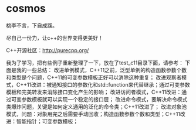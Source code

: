 cosmos
======
桃李不言，下自成蹊。

尽自己一份力，让c++的世界变得更美好！

C++开源社区：http://purecpp.org/

我为了学习，把有些例子重新整理了一下，放在了test_c11目录下面，请参考：
下面是我的一些总结：
改进单例模式，C++11之前，泛型单例的构造函数参数个数和类型是个问题，C++11的可变参数模板正好可以消除这种重复；
改进观察者模式，C++11改进：被通知接口的参数化和std::function来代替继承；通过可变参数模板和完美转发来消除接口变化产生的影响；
改进访问者模式，C++11改进：通过可变参数模板就可以实现一个稳定的接口层；
改进命令模式，要解决命令模式类爆炸问题，关键是如何定义通用的泛化的命令类；C++11改进了；
改进对象池模式，问题：对象用完之后需要手动回收；构造函数参数个数和类型；C++11改进：智能指针；可变参数模板；

